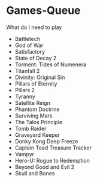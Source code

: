 # Games-Queue
What do I need to play
* Battletech
* God of War
* Satisfactory
* State of Decay 2
* Torment: Tides of Numenera
* Titanfall 2
* Divinity: Original Sin
* Pillars of Eternity
* Pillars 2
* Tyranny
* Satellite Reign
* Phantom Doctrine
* Surviving Mars
* The Talos Principle
* Tomb Raider
* Graveyard Keeper
* Donky Kong Deep Freeze
* Captain Toad Treasure Tracker
* Vampyr
* Hero-U: Rogue to Redemption
* Beyond Good and Evil 2
* Skull and Bones
